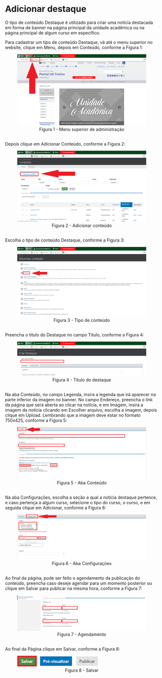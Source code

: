 # Adicionar destaque

O tipo de conteúdo Destaque é utilizado para criar uma notícia destacada em forma de banner na página principal da unidade acadêmica ou na página principal de algum curso em específico.

Para cadastrar um tipo de conteúdo Destaque, vá até o menu superior no website, clique em Menu, depois em Conteúdo, conforme a Figura 1:

<figure class="image">
  <img src="../imgs/7 - Adicionar Destaque/7 - Adicionar Destaque 1.1.png">
  <center><figcaption>Figura 1 - Menu superior de administração</figcaption>
  </br>
</figure>

Depois clique em Adicionar Conteúdo, conforme a Figura 2:

<figure class="image">
  <img src="../imgs/7 - Adicionar Destaque/7 - Adicionar Destaque 1.2.png">
  <center><figcaption>Figura 2 - Adicionar conteúdo</figcaption>
  </br>
</figure>

Escolha o tipo de conteúdo Destaque, conforme a Figura 3:

<figure class="image">
  <img src="../imgs/7 - Adicionar Destaque/7 - Adicionar Destaque 2.png">
  <center><figcaption>Figura 3 - Tipo de conteúdo</figcaption>
  </br>
</figure>

Preencha o título do Destaque no campo Título, conforme a Figura 4:

<figure class="image">
  <img src="../imgs/7 - Adicionar Destaque/7 - Adicionar Destaque 3.png">
  <center><figcaption>Figura 4 - Título do destaque</figcaption>
  </br>
</figure>

Na aba Conteúdo, no campo Legenda, insira a legenda que irá aparecer na parte inferior da imagem no banner. No campo Endereço, preencha o link da página que será 
aberta ao clicar na notícia, e em Imagem, insira a imagem da notícia clicando em Escolher arquivo, escolha a imagem, depois clique em Upload. Lembrando que a
imagem deve estar no formato 750x425, conforme a Figura 5:

<figure class="image">
  <img src="../imgs/7 - Adicionar Destaque/7 - Adicionar Destaque 4.png">
  <center><figcaption>Figura 5 - Aba Conteúdo</figcaption>
  </br>
</figure>

Na aba Configurações, escolha a seção a qual a notícia destaque pertence, e caso pertença a algum curso, selecione o tipo do curso, o curso, e em seguida clique
em Adicionar, conforme a Figura 6:

<figure class="image">
  <img src="../imgs/7 - Adicionar Destaque/7 - Adicionar Destaque 5.png">
  <center><figcaption>Figura 6 - Aba Configurações</figcaption>
  </br>
</figure>

Ao final da página, pode ser feito o agendamento da publicação do conteúdo, preencha caso deseje agendar para um momento posterior ou clique em Salvar para
publicar na mesma hora, conforme a Figura 7:

<figure class="image">
  <img src="../imgs/7 - Adicionar Destaque/7 - Adicionar Destaque 6.png">
  <center><figcaption>Figura 7 - Agendamento</figcaption>
  </br>
</figure>

Ao final da Página clique em Salvar, conforme a Figura 8:

<figure class="image">
  <img src="../imgs/7 - Adicionar Destaque/7 - Adicionar Destaque 7.png">
  <center><figcaption>Figura 8 - Salvar</figcaption>
  </br>
</figure>
